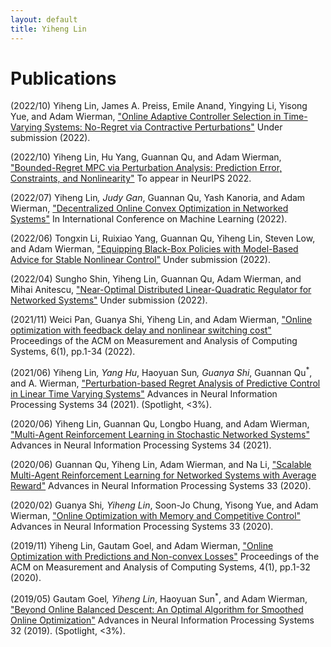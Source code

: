 ```yaml
---
layout: default
title: Yiheng Lin
---
```


# Publications

(2022/10) Yiheng Lin, James A. Preiss, Emile Anand, Yingying Li, Yisong Yue, and Adam Wierman, ["Online Adaptive Controller Selection in Time-Varying Systems: No-Regret via Contractive Perturbations"](https://arxiv.org/abs/2210.12320) Under submission (2022).

(2022/10) Yiheng Lin, Hu Yang, Guannan Qu, and Adam Wierman, ["Bounded-Regret MPC via Perturbation Analysis: Prediction Error, Constraints, and Nonlinearity"](https://arxiv.org/abs/2210.12312) To appear in NeurIPS 2022.

(2022/07) Yiheng Lin<sup>*</sup>, Judy Gan<sup>*</sup>, Guannan Qu, Yash Kanoria, and Adam Wierman, ["Decentralized Online Convex Optimization in Networked Systems"](https://arxiv.org/abs/2207.05950) In International Conference on Machine Learning (2022).

(2022/06) Tongxin Li, Ruixiao Yang, Guannan Qu, Yiheng Lin, Steven Low, and Adam Wierman, ["Equipping Black-Box Policies with Model-Based Advice for Stable Nonlinear Control"](https://arxiv.org/abs/2206.01341) Under submission (2022).

(2022/04) Sungho Shin, Yiheng Lin, Guannan Qu, Adam Wierman, and Mihai Anitescu, ["Near-Optimal Distributed Linear-Quadratic Regulator for Networked Systems"](https://arxiv.org/abs/2204.05551) Under submission (2022).

(2021/11) Weici Pan, Guanya Shi, Yiheng Lin, and Adam Wierman, ["Online optimization with feedback delay and nonlinear switching cost"](https://arxiv.org/abs/2111.00095) Proceedings of the ACM on Measurement and Analysis of Computing Systems, 6(1), pp.1-34 (2022).

(2021/06) Yiheng Lin<sup>*</sup>, Yang Hu<sup>*</sup>, Haoyuan Sun<sup>*</sup>, Guanya Shi<sup>*</sup>, Guannan Qu<sup>*</sup>, and A. Wierman, ["Perturbation-based Regret Analysis of Predictive Control in Linear Time Varying Systems"](https://arxiv.org/abs/2106.10497) Advances in Neural Information Processing Systems 34 (2021). (Spotlight, <3%).

(2020/06) Yiheng Lin, Guannan Qu, Longbo Huang, and Adam Wierman, ["Multi-Agent Reinforcement Learning in Stochastic Networked Systems"](https://arxiv.org/abs/2006.06555) Advances in Neural Information Processing Systems 34 (2021).

(2020/06) Guannan Qu, Yiheng Lin, Adam Wierman, and Na Li, ["Scalable Multi-Agent Reinforcement Learning for Networked Systems with Average Reward"](https://arxiv.org/abs/2006.06626) Advances in Neural Information Processing Systems 33 (2020).

(2020/02) Guanya Shi<sup>*</sup>, Yiheng Lin<sup>*</sup>, Soon-Jo Chung, Yisong Yue, and Adam Wierman, ["Online Optimization with Memory and Competitive Control"](https://arxiv.org/abs/2002.05318) Advances in Neural Information Processing Systems 33 (2020).

(2019/11) Yiheng Lin, Gautam Goel, and Adam Wierman, ["Online Optimization with Predictions and Non-convex Losses"](https://arxiv.org/abs/1911.03827) Proceedings of the ACM on Measurement and Analysis of Computing Systems, 4(1), pp.1-32 (2020).

(2019/05) Gautam Goel<sup>*</sup>, Yiheng Lin<sup>*</sup>, Haoyuan Sun<sup>*</sup>, and Adam Wierman, ["Beyond Online Balanced Descent: An Optimal Algorithm for Smoothed Online Optimization"](https://arxiv.org/abs/1905.12776) Advances in Neural Information Processing Systems 32 (2019). (Spotlight, <3%).
